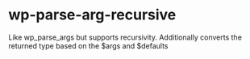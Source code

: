 # wp-parse-arg-recursive
Like wp_parse_args but supports recursivity.
Additionally converts the returned type based on the $args and $defaults
